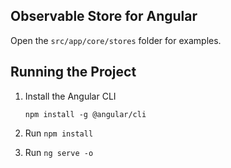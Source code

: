 ## Observable Store for Angular

Open the `src/app/core/stores` folder for examples.

## Running the Project

1. Install the Angular CLI

    `npm install -g @angular/cli`

1. Run `npm install`

1. Run `ng serve -o`

